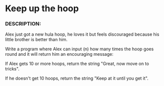 # Keep up the hoop

### DESCRIPTION:

Alex just got a new hula hoop, he loves it but feels discouraged because his little brother is better than him.

Write a program where Alex can input (n) how many times the hoop goes round and it will return him an encouraging message:

If Alex gets 10 or more hoops, return the string "Great, now move on to tricks".

If he doesn't get 10 hoops, return the string "Keep at it until you get it".